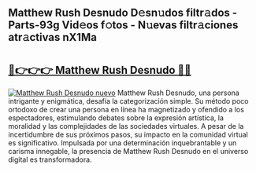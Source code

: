 ## Matthew Rush Desnudo D𝚎sn𝚞dos filtr𝚊dos - Parts-93g Vid𝚎os f𝚘tos - N𝚞evas filtr𝚊ciones atr𝚊ctivas nX1Ma

# <h2><a href="http://mb5ct3j.tromn.icu/?c=Matthew+Rush+Desnudo">🔗👉👉👉 Matthew Rush Desnudo 🔗🔗</a></h2>

[![Matthew Rush Desnudo nuevo](https://i.imgur.com/pEAQMta.gif)](http://mb5ct3j.tromn.icu/?c=Matthew+Rush+Desnudo)
Matthew Rush Desnudo, una persona intrigante y enigmática, desafía la categorización simple. Su método poco ortodoxo de crear una persona en línea ha magnetizado y ofendido a los espectadores, estimulando debates sobre la expresión artística, la moralidad y las complejidades de las sociedades virtuales. A pesar de la incertidumbre de sus próximos pasos, su impacto en la comunidad virtual es significativo. Impulsada por una determinación inquebrantable y un carisma innegable, la presencia de Matthew Rush Desnudo en el universo digital es transformadora.
